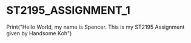 # ST2195_ASSIGNMENT_1
Print("Hello World, my name is Spencer. This is my ST2195 Assignment given by Handsome Koh")
